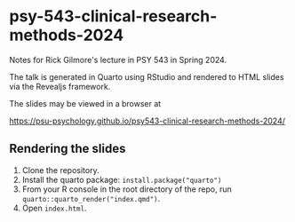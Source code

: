 # psy-543-clinical-research-methods-2024
Notes for Rick Gilmore's lecture in PSY 543 in Spring 2024.

The talk is generated in Quarto using RStudio and rendered to HTML slides via the Revealjs framework.

The slides may be viewed in a browser at 

<https://psu-psychology.github.io/psy543-clinical-research-methods-2024/>

## Rendering the slides

1. Clone the repository.
2. Install the quarto package: `install.package("quarto")`
3. From your R console in the root directory of the repo, run `quarto::quarto_render("index.qmd")`.
4. Open `index.html`.


